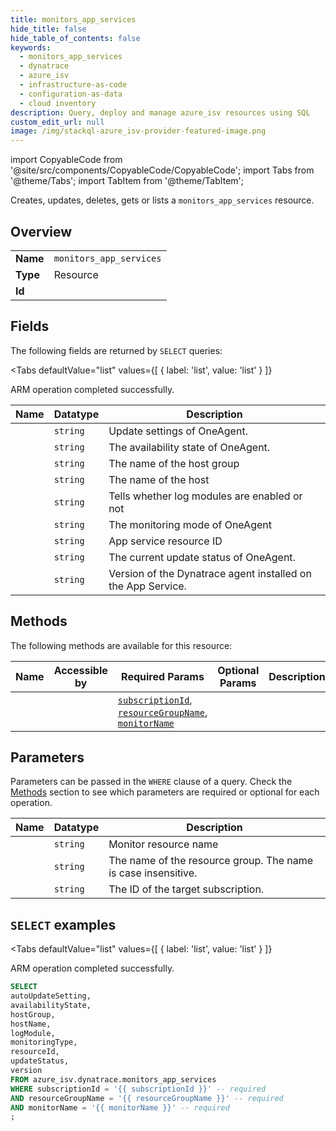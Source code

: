 ```yaml
--- 
title: monitors_app_services
hide_title: false
hide_table_of_contents: false
keywords:
  - monitors_app_services
  - dynatrace
  - azure_isv
  - infrastructure-as-code
  - configuration-as-data
  - cloud inventory
description: Query, deploy and manage azure_isv resources using SQL
custom_edit_url: null
image: /img/stackql-azure_isv-provider-featured-image.png
---
```


import CopyableCode from '@site/src/components/CopyableCode/CopyableCode';
import Tabs from '@theme/Tabs';
import TabItem from '@theme/TabItem';

Creates, updates, deletes, gets or lists a <code>monitors_app_services</code> resource.

## Overview
<table><tbody>
<tr><td><b>Name</b></td><td><code>monitors_app_services</code></td></tr>
<tr><td><b>Type</b></td><td>Resource</td></tr>
<tr><td><b>Id</b></td><td><CopyableCode code="azure_isv.dynatrace.monitors_app_services" /></td></tr>
</tbody></table>

## Fields

The following fields are returned by `SELECT` queries:

<Tabs
    defaultValue="list"
    values={[
        { label: 'list', value: 'list' }
    ]}
>
<TabItem value="list">

ARM operation completed successfully.

<table>
<thead>
    <tr>
    <th>Name</th>
    <th>Datatype</th>
    <th>Description</th>
    </tr>
</thead>
<tbody>
<tr>
    <td><CopyableCode code="autoUpdateSetting" /></td>
    <td><code>string</code></td>
    <td>Update settings of OneAgent.</td>
</tr>
<tr>
    <td><CopyableCode code="availabilityState" /></td>
    <td><code>string</code></td>
    <td>The availability state of OneAgent.</td>
</tr>
<tr>
    <td><CopyableCode code="hostGroup" /></td>
    <td><code>string</code></td>
    <td>The name of the host group</td>
</tr>
<tr>
    <td><CopyableCode code="hostName" /></td>
    <td><code>string</code></td>
    <td>The name of the host</td>
</tr>
<tr>
    <td><CopyableCode code="logModule" /></td>
    <td><code>string</code></td>
    <td>Tells whether log modules are enabled or not</td>
</tr>
<tr>
    <td><CopyableCode code="monitoringType" /></td>
    <td><code>string</code></td>
    <td>The monitoring mode of OneAgent</td>
</tr>
<tr>
    <td><CopyableCode code="resourceId" /></td>
    <td><code>string</code></td>
    <td>App service resource ID</td>
</tr>
<tr>
    <td><CopyableCode code="updateStatus" /></td>
    <td><code>string</code></td>
    <td>The current update status of OneAgent.</td>
</tr>
<tr>
    <td><CopyableCode code="version" /></td>
    <td><code>string</code></td>
    <td>Version of the Dynatrace agent installed on the App Service.</td>
</tr>
</tbody>
</table>
</TabItem>
</Tabs>

## Methods

The following methods are available for this resource:

<table>
<thead>
    <tr>
    <th>Name</th>
    <th>Accessible by</th>
    <th>Required Params</th>
    <th>Optional Params</th>
    <th>Description</th>
    </tr>
</thead>
<tbody>
<tr>
    <td><a href="#list"><CopyableCode code="list" /></a></td>
    <td><CopyableCode code="select" /></td>
    <td><a href="#parameter-subscriptionId"><code>subscriptionId</code></a>, <a href="#parameter-resourceGroupName"><code>resourceGroupName</code></a>, <a href="#parameter-monitorName"><code>monitorName</code></a></td>
    <td></td>
    <td></td>
</tr>
</tbody>
</table>

## Parameters

Parameters can be passed in the `WHERE` clause of a query. Check the [Methods](#methods) section to see which parameters are required or optional for each operation.

<table>
<thead>
    <tr>
    <th>Name</th>
    <th>Datatype</th>
    <th>Description</th>
    </tr>
</thead>
<tbody>
<tr id="parameter-monitorName">
    <td><CopyableCode code="monitorName" /></td>
    <td><code>string</code></td>
    <td>Monitor resource name</td>
</tr>
<tr id="parameter-resourceGroupName">
    <td><CopyableCode code="resourceGroupName" /></td>
    <td><code>string</code></td>
    <td>The name of the resource group. The name is case insensitive.</td>
</tr>
<tr id="parameter-subscriptionId">
    <td><CopyableCode code="subscriptionId" /></td>
    <td><code>string</code></td>
    <td>The ID of the target subscription.</td>
</tr>
</tbody>
</table>

## `SELECT` examples

<Tabs
    defaultValue="list"
    values={[
        { label: 'list', value: 'list' }
    ]}
>
<TabItem value="list">

ARM operation completed successfully.

```sql
SELECT
autoUpdateSetting,
availabilityState,
hostGroup,
hostName,
logModule,
monitoringType,
resourceId,
updateStatus,
version
FROM azure_isv.dynatrace.monitors_app_services
WHERE subscriptionId = '{{ subscriptionId }}' -- required
AND resourceGroupName = '{{ resourceGroupName }}' -- required
AND monitorName = '{{ monitorName }}' -- required
;
```
</TabItem>
</Tabs>
